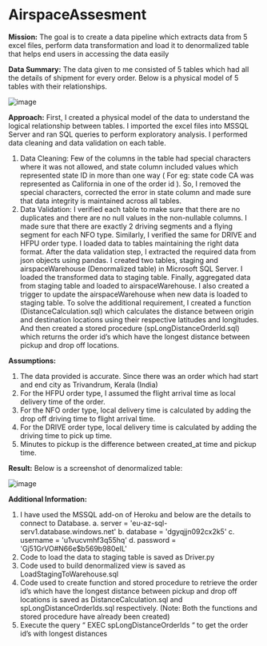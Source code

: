 # AirspaceAssesment

**Mission:**
The goal is to create a data pipeline which extracts data from 5 excel files, perform data transformation and load it to denormalized table that helps end users in accessing the data easily

**Data Summary:**
The data given to me consisted of 5 tables which had all the details of shipment for every order. Below is a physical model of 5 tables with their relationships.

![image](https://user-images.githubusercontent.com/65455592/111954994-eb391600-8ab6-11eb-93bf-a85707554e76.png)


**Approach:**
First, I created a physical model of the data to understand the logical relationship between tables. I imported the excel files into MSSQL Server and ran SQL queries to perform exploratory analysis. I performed data cleaning and data validation on each table.
1)	Data Cleaning: Few of the columns in the table had special characters where it was not allowed, and state column included values which represented state ID in more than one way ( For eg: state code CA was represented as California in one of the order id ). So, I removed the special characters, corrected the error in state column and made sure that data integrity is maintained across all tables.
2)	Data Validation: I verified each table to make sure that there are no duplicates and there are no null values in the non-nullable columns. I made sure that there are exactly 2 driving segments and a flying segment for each NFO type. Similarly, I verified the same for DRIVE and HFPU order type. I loaded data to tables maintaining the right data format.
After the data validation step, I extracted the required data from json objects using pandas. I created two tables, staging and airspaceWarehouse (Denormalized table) in Microsoft SQL Server. I loaded the transformed data to staging table. Finally, aggregated data from staging table and loaded to airspaceWarehouse. I also created a trigger to update the airspaceWarehouse when new data is loaded to staging table.
To solve the additional requirement, I created a function (DistanceCalculation.sql) which calculates the distance between origin and destination locations using their respective latitudes and longitudes. And then created a stored procedure (spLongDistanceOrderId.sql) which returns the order id’s which have the longest distance between pickup and drop off locations.

**Assumptions:**
1)	The data provided is accurate. Since there was an order which had start and end city as Trivandrum, Kerala (India)
2)	For the HFPU order type, I assumed the flight arrival time as local delivery time of the order.
3)	For the NFO order type, local delivery time is calculated by adding the drop off driving time to flight arrival time.
4)	For the DRIVE order type, local delivery time is calculated by adding the driving time to pick up time.
5)	Minutes to pickup is the difference between created_at time and pickup time.

**Result:**
Below is a screenshot of denormalized table:

![image](https://user-images.githubusercontent.com/65455592/111954935-d8bedc80-8ab6-11eb-8c63-14ddc4331c9e.png)

**Additional Information:**
1)	I have used the MSSQL add-on of Heroku and below are the details to connect to Database.
      a.	server = 'eu-az-sql-serv1.database.windows.net' 
      b.	database = 'dgyqjjn092cx2k5' 
      c.	username = 'u1vucvmhf3q55hq' 
      d.	password = 'Gj51GrVO#N66e$b569b980eIL'
2)	Code to load the data to staging table is saved as Driver.py
3)	Code used to build denormalized view is saved as LoadStagingToWarehouse.sql
4)	Code used to create function and stored procedure to retrieve the order id’s which have the longest distance between pickup and drop off locations is saved as DistanceCalculation.sql and spLongDistanceOrderIds.sql respectively. (Note: Both the functions and stored procedure have already been created)
5)	Execute the query “ EXEC spLongDistanceOrderIds “ to get the order id’s with longest distances
